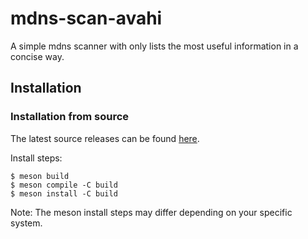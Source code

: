 # mdns-scan-avahi

A simple mdns scanner with only lists the most useful information in a concise
way.

## Installation

### Installation from source

The latest source releases can be found [here](https://github.com/lundmar/mdns-scan-avahi/releases).

Install steps:
```
$ meson build
$ meson compile -C build
$ meson install -C build
```

Note: The meson install steps may differ depending on your specific system.

